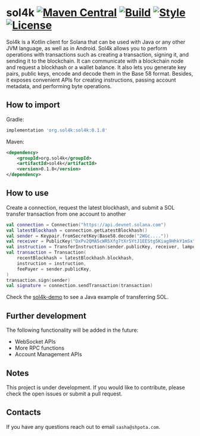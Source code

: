 # sol4k [![Maven Central](https://maven-badges.herokuapp.com/maven-central/org.sol4k/sol4k/badge.svg)](https://search.maven.org/artifact/org.sol4k/sol4k) [![Build](https://github.com/sol4k/sol4k/actions/workflows/build.yml/badge.svg)](https://github.com/sol4k/sol4k/actions/workflows/build.yml) [![Style](https://github.com/sol4k/sol4k/actions/workflows/lint.yml/badge.svg)](https://github.com/sol4k/sol4k/actions/workflows/lint.yml) [![License](https://img.shields.io/badge/License-Apache_2.0-green.svg)](https://github.com/sol4k/sol4k/blob/main/LICENSE)

Sol4k is a Kotlin client for Solana that can be used with
Java or any other JVM language, as well as in Android.
Sol4k allows you to perform operations with transactions
such as creating a transaction, signing it, and sending it
to the blockchain. It can communicate with a blockchain node
and request a blockhash or a wallet balance.
It also lets you generate key pairs, public keys, encode and
decode them in the Base 58 format. Besides, it exposes convenient
APIs for creating instructions, passing account metadata,
and performing byte operations.

## How to import

Gradle:
```groovy
implementation 'org.sol4k:sol4k:0.1.8'
```

Maven:
```xml
<dependency>
    <groupId>org.sol4k</groupId>
    <artifactId>sol4k</artifactId>
    <version>0.1.8</version>
</dependency>
```

## How to use

Create a connection, request the latest blockhash, and submit
a SOL transfer transaction from one account to another
```kotlin
val connection = Connection("https://api.devnet.solana.com")
val latestBlockhash = connection.getLatestBlockhash()
val sender = Keypair.fromSecretKey(Base58.decode("2WGc...."))
val receiver = PublicKey("DxPv2QMA5cWR5Xfg7tXr5YtJ1EEStg5Kiag9HhkY1mSx")
val instruction = TransferInstruction(sender.publicKey, receiver, lamports = 1000)
val transaction = Transaction(
    recentBlockhash = latestBlockhash.blockhash,
    instruction = instruction,
    feePayer = sender.publicKey,
)
transaction.sign(sender)
val signature = connection.sendTransaction(transaction)
```
Check the [sol4k-demo](https://github.com/sol4k/sol4k-demo) to see a Java example
of transferring SOL.

## Further development

The following functionality will be added in the future:
 - WebSocket APIs
 - More RPC functions
 - Account Management APIs

## Notes

This project is under development. If you would like to
contribute, please check the open issues or submit
a pull request.

## Contacts

If you have any questions reach out to email `sasha@shpota.com`. 

